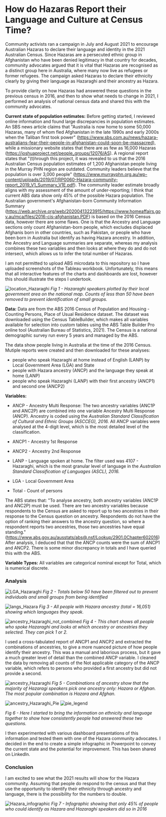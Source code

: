 # How do Hazaras Report their Language and Culture at Census Time? 

Community activists ran a campaign in July and August 2021 to encourage Australian Hazaras to declare their language and identity in the 2021 Australian Census. Since Hazaras are a persecuted ethnic group in Afghanistan who have been denied legitimacy in that country for decades, community advocates argued that it is vital that Hazaras are recognised as a distinct group here in Australia, where many now live as refugees or former refugees. The campaign asked Hazaras to declare their ethnicity clearly by giving their language as Hazaraghi and their ancestry as Hazara. 

To provide clarity on how Hazaras had answered these questions in the previous census in 2016, and then to show what needs to change in 2021, I performed an analysis of national census data and shared this with the community advocates. 

**Current state of population estimates:** Before getting started, I reviewed online information and found large discrepancies in population estimates. An SBS news article claims that "Australia is now home to some 50,000 Hazaras, many of whom fled Afghanistan in the late 1990s and early 2000s when the Taliban first took power" (https://www.sbs.com.au/news/hazara-australians-fear-their-people-in-afghanistan-could-soon-be-massacred), while a missionary website states that there are as few as 16,000 Hazaras (https://joshuaproject.net/people_groups/12076/AS). A regional report states that "(t)hrough this project, it was revealed to us that the 2016 Australian Census population estimates of 1,200 Afghanistan people living in the Murray PHN region are outdated. Community leaders believe that the population is over 3,000 people" (https://www.murrayphn.org.au/wp-content/uploads/2019/07/RP0060-Hazara-community-report_2019_V1_Summary_V1E.pdf). The community leader estimate broadly aligns with my assessment of the amount of under-reporting; I think that current ABS data show only 45% of the possible Hazara population. The Australian government's Afghanistan-born Community Information Summary (https://web.archive.org/web/20200413223915/https://www.homeaffairs.gov.au/mca/files/2016-cis-afghanistan.PDF) is based on the 2016 Census data, however there are some flaws. One is that the Ancestry and Language sections only count Afghanistan-born people, which excludes displaced Afghanis born in other countries, such as Pakistan, or people who have been born in Australia but identify as having Hazara ancestry. In addition, the Ancestry and Language summaries are separate, whereas my analysis combines these two variables and then looks at where they do and do not intersect, which allows us to infer the total number of Hazaras. 

I am not permitted to upload ABS microdata to this repository so I have uploaded screenshots of the Tableau workbook. Unfortunately, this means that all interactive features of the charts and dashboards are lost, however this should illustrate the steps I undertook.

![location_Hazaraghi](https://user-images.githubusercontent.com/63942300/128867819-62a79b03-c455-4e18-bff6-91f80b7e54c8.png)
*Fig 1 - Hazaraghi speakers plotted by their local government area on the national map. Counts of less than 50 have been removed to prevent identification of small groups.*

**Data:** Data are from the ABS 2016 Census of Population and Housing - Counting Persons, Place of Usual Residence dataset. The dataset was downloaded using the Census TableBuilder, which makes all variables available for selection into custom tables using the ABS Table Builder Pro online tool (Australian Bureau of Statistics, 2021). The Census is a national demographic survey run every 5 years and managed by the ABS.

The data show people living in Australia at the time of the 2016 Census. Mutiple reports were created and then downloaded for these analyses: 
- people who speak Hazaraghi at home instead of English (LANP) by Local Government Area (LGA) and State
- people with Hazara ancestry (ANCP) and the language they speak at home (LANP)
- people who speak Hazaraghi (LANP) with their first ancestry (ANCP1) and second one (ANCP2)

**Variables:** 
- ANCP - Ancestry Multi Response: The two ancestry variables (ANC1P and ANC2P) are combined into one variable Ancestry Multi Response (ANCP). Ancestry is coded using the *Australian Standard Classification of Cultural and Ethnic Groups (ASCCEG), 2016.* All ANCP variables were analysed at the 4-digit level, which is the most detailed level of the classification.

- ANCP1 - Ancestry 1st Response
- ANCP2 - Ancestry 2nd Response 

- LANP - Language spoken at home. The filter used was 4107 - Hazaraghi, which is the most granular level of language in the *Australian Standard Classification of Languages (ASCL), 2016.*

- LGA - Local Government Area

- Total - Count of persons

The ABS states that: "To analyse ancestry, both ancestry variables (ANC1P and ANC2P) must be used. There are two ancestry variables because respondents to the Census are asked to report up to two ancestries in their response to the Census question on ancestry. Respondents do not have the option of ranking their answers to the ancestry question, so where a respondent reports two ancestries, those two ancestries have equal standing." (https://www.abs.gov.au/ausstats/abs@.nsf/Lookup/2901.0Chapter602016) 
After analysis, I deduced that that the ANCP counts were the sum of ANCP1 and ANCP2. There is some minor discrepancy in totals and I have queried this with the ABS. 

**Variable Types:** All variables are categorical nominal except for Total, which is numerical discrete.

### Analysis
![LGA_Hazaraghi](https://user-images.githubusercontent.com/63942300/128854382-1a019370-32f0-4d35-808f-fa310d0bfdc1.png)
*Fig 2 - Totals below 50 have been filtered out to prevent individuals and small groups from being identified*


![langs_Hazara](https://user-images.githubusercontent.com/63942300/128854774-a3230d83-2e02-41da-bb49-a23c2447dc87.png)
*Fig 3 - All people with Hazara ancestry (total = 16,051) showing which languages they speak.* 


![ancestry_Hazaraghi_not_combined](https://user-images.githubusercontent.com/63942300/128855112-dbb1fb90-e307-4b5d-a0d4-c71c18e688b2.png)
*Fig 4 - This chart shows all people who spoke Hazaraghi and looks at which ancestry or ancestries they selected. They can pick 1 or 2.*


I used a cross-tabulated report of ANCP1 and ANCP2 and extracted the combinations of ancestries, to give a more nuanced picture of how people identify their ancestry. This was a manual and laborious process, but it gave a much greater level of detail than the combined ANCP variable. I cleaned the data by removing all counts of the Not applicable category of the ANCP variable, which refers to persons who provided a first ancestry but did not provide a second.  

![ancestry_Hazaraghi](https://user-images.githubusercontent.com/63942300/128855678-48608399-2eab-4c1d-959a-e63e19c7ae2b.png)
*Fig 5 - Combinations of ancestry show that the majority of Hazaragi speakers pick one ancestry only: Hazara or Afghan. The most  popular combination is Hazara and Afghan.* 


![ancestry_Hazaraghi_Pie](https://user-images.githubusercontent.com/63942300/128859279-2b077997-2217-45ef-8310-c457c08133f2.png)
![pie_legend](https://user-images.githubusercontent.com/63942300/128859290-4a988c3d-5305-4572-929a-43d8ac9cf3b9.PNG)

*Fig 6 - Here I started to bring the information on ethnicity and language together to show how consistently people had answered these two questions.* 

I then experimented with various dashboard presentations of this information and tested them with one of the Hazara community advocates. I decided in the end to create a simple infographic in Powerpoint to convey the current state and the potential for improvement. This has been shared on LinkedIn. 

### Conclusion
I am excited to see what the 2021 results will show for the Hazara community. Assuming that people do respond to the census and that they use the opportunity to identify their ethnicity through ancestry and language, there is the possibility for the numbers to double. 

![Hazara_infographic](https://user-images.githubusercontent.com/63942300/128857695-ead2dd2e-d084-4e57-8c23-4b10d9009a33.PNG)
*Fig 7 - Infographic showing that only 45% of people who could identify as Hazara and Hazaraghi speakers did so in 2016*




